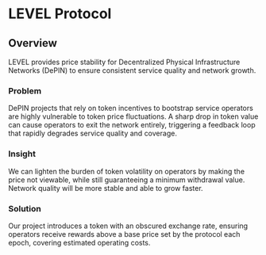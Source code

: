 # LEVEL Protocol

## Overview

LEVEL provides price stability for Decentralized Physical Infrastructure Networks (DePIN) to ensure consistent service quality and network growth.

### Problem

DePIN projects that rely on token incentives to bootstrap service operators are highly vulnerable to token price fluctuations. A sharp drop in token value can cause operators to exit the network entirely, triggering a feedback loop that rapidly degrades service quality and coverage.

### Insight

We can lighten the burden of token volatility on operators by making the price not viewable, while still guaranteeing a minimum withdrawal value. Network quality will be more stable and able to grow faster.

### Solution

Our project introduces a token with an obscured exchange rate, ensuring operators receive rewards above a base price set by the protocol each epoch, covering estimated operating costs.